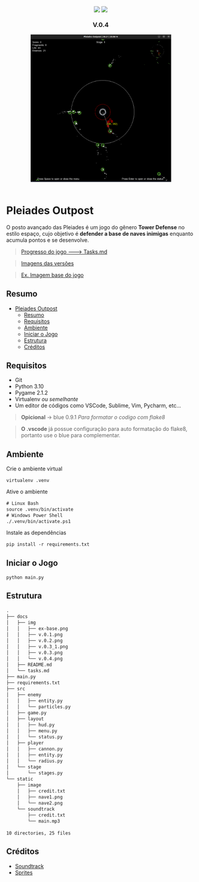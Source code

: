 <div align="center">
    <img align="center" src="https://img.shields.io/badge/Python-white?style=for-the-badge&logo=python&logoColor=yellow">
    <img align="center" src="https://img.shields.io/badge/Pygame-white?style=for-the-badge&logo=python&logoColor=orange">
</div>

<div align="center">
<h3>V.0.4</h3>
<img width=375 src="img/v.0.4.png">
</div>

<br>

# Pleiades Outpost

O posto avançado das Pleiades é um jogo do gênero **Tower Defense** no estilo espaço, cujo objetivo é **defender a base de naves inimigas** enquanto acumula pontos e se desenvolve.


> [Progresso do jogo ---> Tasks.md](tasks.md)

> [Imagens das versões](img/)

> [Ex. Imagem base do jogo](img/ex-base.png)


## Resumo
- [Pleiades Outpost](#pleiades-outpost)
  - [Resumo](#resumo)
  - [Requisitos](#requisitos)
  - [Ambiente](#ambiente)
  - [Iniciar o Jogo](#iniciar-o-jogo)
  - [Estrutura](#estrutura)
  - [Créditos](#créditos)


## Requisitos
- Git
- Python 3.10
- Pygame 2.1.2
- Virtualenv *ou semelhante*
- Um editor de códigos como VSCode, Sublime, Vim, Pycharm, etc...

> **Opicional**  -> blue 0.9.1  *Para formatar o codigo com flake8*

> **O .vscode** já possue configuração para auto formatação do flake8, portanto use o blue para complementar.

## Ambiente
Crie o ambiente virtual

```console
virtualenv .venv
```

Ative o ambiente 

```console
# Linux Bash
source .venv/bin/activate
# Windows Power Shell
./.venv/bin/activate.ps1
```

Instale as dependências

```console
pip install -r requirements.txt
```

## Iniciar o Jogo

```console
python main.py
```

## Estrutura

```console
.
├── docs
│   ├── img
│   │   ├── ex-base.png
│   │   ├── v.0.1.png
│   │   ├── v.0.2.png
│   │   ├── v.0.3_1.png
│   │   ├── v.0.3.png
│   │   └── v.0.4.png
│   ├── README.md
│   └── tasks.md
├── main.py
├── requirements.txt
├── src
│   ├── enemy
│   │   ├── entity.py
│   │   └── particles.py
│   ├── game.py
│   ├── layout
│   │   ├── hud.py
│   │   ├── menu.py
│   │   └── status.py
│   ├── player
│   │   ├── cannon.py
│   │   ├── entity.py
│   │   └── radius.py
│   └── stage
│       └── stages.py
└── static
    ├── image
    │   ├── credit.txt
    │   ├── nave1.png
    │   └── nave2.png
    └── soundtrack
        ├── credit.txt
        └── main.mp3

10 directories, 25 files
```

## Créditos

- [Soundtrack](/static/soundtrack/credit.txt)
- [Sprites](/static/image/credit.txt)